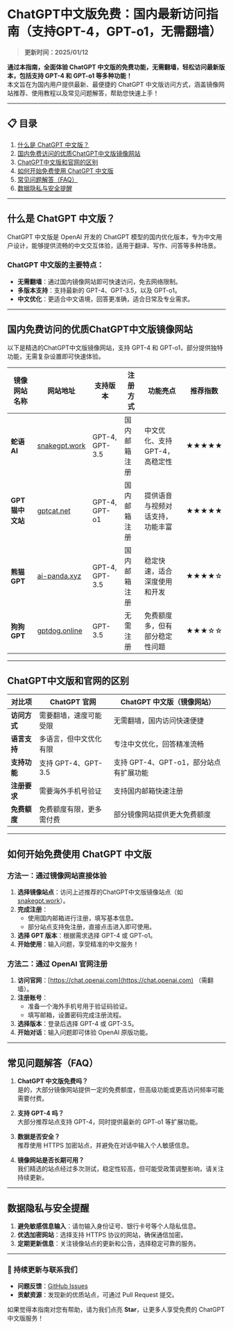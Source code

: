 # ChatGPT中文版免费：国内最新访问指南（支持GPT-4，GPT-o1，无需翻墙）

> **更新时间：2025/01/12**  


**通过本指南，全面体验 ChatGPT 中文版的免费功能，无需翻墙，轻松访问最新版本，包括支持 GPT-4 和 GPT-o1 等多种功能！**  
本文旨在为国内用户提供最新、最便捷的 ChatGPT 中文版访问方式，涵盖镜像网站推荐、使用教程以及常见问题解答，帮助您快速上手！

---

## 📋 目录

1. [什么是 ChatGPT 中文版？](#什么是-chatgpt-中文版)
2. [国内免费访问的优质ChatGPT中文版镜像网站](#国内免费访问的优质ChatGPT中文版镜像网站)
3. [ChatGPT中文版和官网的区别](#chatgpt中文版和官网的区别)
4. [如何开始免费使用 ChatGPT 中文版](#如何开始免费使用-chatgpt-中文版)
5. [常见问题解答（FAQ）](#常见问题解答faq)
6. [数据隐私与安全提醒](#数据隐私与安全提醒)

---

## 什么是 ChatGPT 中文版？

ChatGPT 中文版是 OpenAI 开发的 ChatGPT 模型的国内优化版本，专为中文用户设计，能够提供流畅的中文交互体验，适用于翻译、写作、问答等多种场景。  

### **ChatGPT 中文版的主要特点**：
- **无需翻墙**：通过国内镜像网站即可快速访问，免去网络限制。
- **多版本支持**：支持最新的 GPT-4、GPT-3.5，以及 GPT-o1。
- **中文优化**：更适合中文语境，回答更准确，适合日常及专业需求。

---

## 国内免费访问的优质ChatGPT中文版镜像网站

以下是精选的ChatGPT中文版镜像网站，支持 GPT-4 和 GPT-o1，部分提供独特功能，无需复杂设置即可快速体验。

| **镜像网站名称**       | **网站地址**                 | **支持版本**       | **注册方式**       | **功能亮点**                        | **推荐指数** |
|----------------------|---------------------------|------------------|------------------|----------------------------------|------------|
| **蛇语 AI**         | [snakegpt.work](https://snakegpt.work) | GPT-4, GPT-3.5  | 国内邮箱注册        | 中文优化、支持 GPT-4，高稳定性         | ★★★★★       |
| **GPT 猫中文站**     | [gptcat.net](https://gptcat.net) | GPT-4, GPT-o1    | 国内邮箱注册        | 提供语音与视频对话支持，功能丰富        | ★★★★★       |
| **熊猫 GPT**         | [ai-panda.xyz](https://gptpanda.net/login?invite_code=34137c47) | GPT-4, GPT-3.5  | 国内邮箱注册        | 稳定快速，适合深度使用和开发           | ★★★★☆       |
| **狗狗 GPT**         | [gptdog.online](https://gptdog.online) | GPT-3.5         | 无需注册           | 免费额度多，但有部分稳定性问题          | ★★★☆☆       |

---

## ChatGPT中文版和官网的区别

| **对比项**         | **ChatGPT 官网**                 | **ChatGPT 中文版（镜像网站）**  |
|------------------|--------------------------------|--------------------------------|
| **访问方式**     | 需要翻墙，速度可能受限              | 无需翻墙，国内访问快速便捷          |
| **语言支持**     | 多语言，但中文优化有限               | 专注中文优化，回答精准流畅          |
| **支持功能**     | 支持 GPT-4、GPT-3.5              | 支持 GPT-4、GPT-o1，部分站点有扩展功能 |
| **注册要求**     | 需要海外手机号验证                  | 支持国内邮箱快速注册               |
| **免费额度**     | 免费额度有限，更多需付费              | 部分镜像网站提供更大免费额度          |

---

## 如何开始免费使用 ChatGPT 中文版

### 方法一：通过镜像网站直接体验
1. **选择镜像站点**：访问上述推荐的ChatGPT中文版镜像站点（如 [snakegpt.work](https://snakegpt.work)）。
2. **完成注册**：
   - 使用国内邮箱进行注册，填写基本信息。
   - 部分站点支持免注册，直接点击进入即可使用。
3. **选择 GPT 版本**：根据需求选择 GPT-4 或 GPT-o1。
4. **开始使用**：输入问题，享受精准的中文服务！

### 方法二：通过 OpenAI 官网注册
1. **访问官网**：[https://chat.openai.com](https://chat.openai.com) （需翻墙）。  
2. **注册账号**：
   - 准备一个海外手机号用于验证码验证。
   - 填写邮箱，设置密码完成注册流程。
3. **选择版本**：登录后选择 GPT-4 或 GPT-3.5。
4. **开始对话**：输入问题即可体验 OpenAI 原版功能。

---

## 常见问题解答（FAQ）

1. **ChatGPT 中文版免费吗？**  
   是的，大部分镜像网站提供一定的免费额度，但高级功能或更高访问频率可能需要付费。

2. **支持 GPT-4 吗？**  
   大部分推荐站点支持 GPT-4，同时提供最新的 GPT-o1 等扩展功能。

3. **数据是否安全？**  
   推荐使用 HTTPS 加密站点，并避免在对话中输入个人敏感信息。

4. **镜像网站是否长期可用？**  
   我们精选的站点经过多次测试，稳定性较高，但可能受政策调整影响，请关注持续更新。

---

## 数据隐私与安全提醒

1. **避免敏感信息输入**：请勿输入身份证号、银行卡号等个人隐私信息。
2. **优选加密网站**：选择支持 HTTPS 协议的网站，确保通信加密。
3. **定期更新信息**：关注镜像站点的更新和公告，选择稳定可靠的服务。

---

### 🌟 持续更新与联系我们

- **问题反馈**：[GitHub Issues](https://github.com/nasdli/chatgpt-4o/issues)
- **贡献资源**：发现新的优质站点，可通过 Pull Request 提交。

如果觉得本指南对您有帮助，请为我们点亮 **Star**，让更多人享受免费的 ChatGPT 中文版服务！
